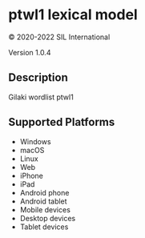 ptwl1 lexical model
===================

© 2020-2022 SIL International

Version 1.0.4

Description
-----------
Gilaki wordlist ptwl1

Supported Platforms
-------------------
 * Windows
 * macOS
 * Linux
 * Web
 * iPhone
 * iPad
 * Android phone
 * Android tablet
 * Mobile devices
 * Desktop devices
 * Tablet devices

